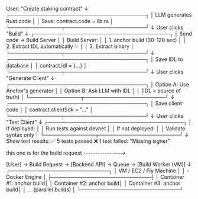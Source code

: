 User: "Create staking contract"
↓
┌─────────────────────────────────────┐
│ LLM generates Rust code │
│ Save: contract.code = lib.rs │
└──────────────┬──────────────────────┘
↓
User clicks "Build"
↓
┌─────────────────────────────────────┐
│ Send code → Build Server │
│ Build Server: │
│ 1. anchor build (30-120 sec) │
│ 2. Extract IDL automatically ✨ │
│ 3. Extract binary │
└──────────────┬──────────────────────┘
↓
┌─────────────────────────────────────┐
│ Save IDL to database │
│ contract.idl = {...} │
└──────────────┬──────────────────────┘
↓
User clicks "Generate Client"
↓
┌─────────────────────────────────────┐
│ Option A: Use Anchor's generator │
│ Option B: Ask LLM with IDL │
│ (IDL = source of truth) │
└──────────────┬──────────────────────┘
↓
┌─────────────────────────────────────┐
│ Save client code │
│ contract.clientSdk = "..." │
└──────────────┬──────────────────────┘
↓
User clicks "Test Client"
↓
┌─────────────────────────────────────┐
│ If deployed: │
│ Run tests against devnet │
│ If not deployed: │
│ Validate syntax only │
└──────────────┬──────────────────────┘
↓
Show test results:
✅ 5 tests passed
❌ 1 test failed: "Missing signer"

this one is for the build request --------------->

[User] → Build Request → [Backend API] → Queue → [Build Worker (VM)]
↓
┌───────────────────────────┐
│ VM / EC2 / Fly Machine │
│ - Docker Engine │
├───────────────────────────┤
│ Container #1: anchor build│
│ Container #2: anchor build│
│ Container #3: anchor build│
│ ... (parallel builds) │
└───────────────────────────┘
